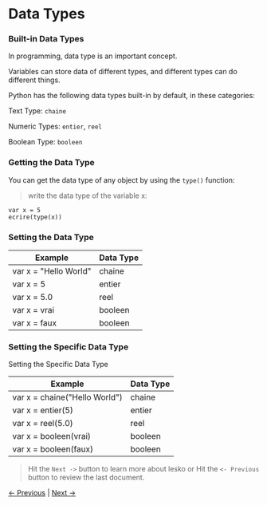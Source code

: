 # Data Types

### Built-in Data Types

In programming, data type is an important concept.

Variables can store data of different types, and different types can do different things.

Python has the following data types built-in by default, in these categories:

Text Type:	`chaine`

Numeric Types:	`entier`, `reel`

Boolean Type:	`booleen`

### Getting the Data Type

You can get the data type of any object by using the `type()` function:

> write the data type of the variable x:

```
var x = 5
ecrire(type(x))
```
### Setting the Data Type

Example              | Data Type
---------------------| ---------
var x = "Hello World"| chaine
var x = 5            | entier
var x = 5.0          | reel
var x = vrai         | booleen
var x = faux         | booleen

### Setting the Specific Data Type

Setting the Specific Data Type

Example                      | Data Type
-----------------------------| ---------
var x = chaine("Hello World")| chaine
var x = entier(5)            | entier
var x = reel(5.0)            | reel
var x = booleen(vrai)        | booleen
var x = booleen(faux)        | booleen

> Hit the `Next ->` button to learn more about lesko or Hit the `<- Previous` button to review the last document.

[<- Previous](https://github.com/Mohamed-Akram-Hl/Lesko/blob/master/docs/4.%20Variables/Variables.md) |
[Next ->](https://github.com/Mohamed-Akram-Hl/Lesko/blob/master/docs/6.%20Booleans/Booleans.md)

